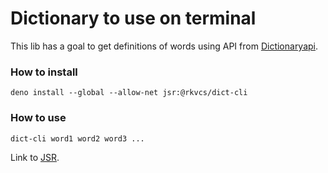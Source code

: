 # Dictionary to use on terminal

This lib has a goal to get definitions of words using API from [Dictionaryapi](https://dictionaryapi.dev).

### How to install

```
deno install --global --allow-net jsr:@rkvcs/dict-cli
```

### How to use

```
dict-cli word1 word2 word3 ...
```

Link to [JSR](https://jsr.io/@rkvcs/dict-cli).